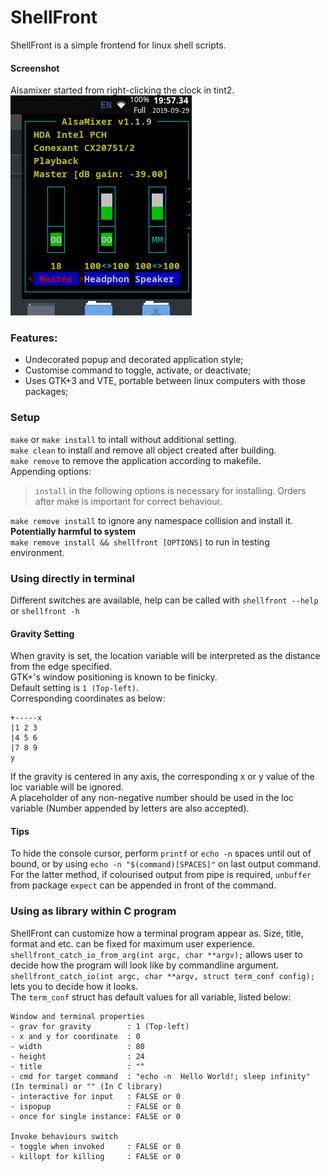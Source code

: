 # ShellFront
ShellFront is a simple frontend for linux shell scripts.
#### Screenshot
Alsamixer started from right-clicking the clock in tint2.
![Example Screenshot](screenshot.png "shellfront -Tips 30x14 -g 3 -l 0,30 -c 'alsamixer'")
### Features:
- Undecorated popup and decorated application style;
- Customise command to toggle, activate, or deactivate;
- Uses GTK+3 and VTE, portable between linux computers with those packages;

### Setup
`make` or `make install` to intall without additional setting.  
`make clean` to install and remove all object created after building.  
`make remove` to remove the application according to makefile.  
Appending options:
> `install` in the following options is necessary for installing. Orders after make is important for correct behaviour.

`make remove install` to ignore any namespace collision and install it. **Potentially harmful to system**  
`make remove install && shellfront [OPTIONS]` to run in testing environment.
### Using directly in terminal
Different switches are available, help can be called with `shellfront --help` or `shellfront -h`
#### Gravity Setting
When gravity is set, the location variable will be interpreted as the distance from the edge specified.  
GTK+'s window positioning is known to be finicky.  
Default setting is `1 (Top-left)`.  
Corresponding coordinates as below:
```
+-----x
|1 2 3
|4 5 6
|7 8 9
y
```
If the gravity is centered in any axis, the corresponding x or y value of the loc variable will be ignored.  
A placeholder of any non-negative number should be used in the loc variable (Number appended by letters are also accepted).
#### Tips
To hide the console cursor, perform `printf` or `echo -n` spaces until out of bound, or by using `echo -n "$(command)[SPACES]"` on last output command.  
For the latter method, if colourised output from pipe is required, `unbuffer` from package `expect` can be appended in front of the command.
### Using as library within C program
ShellFront can customize how a terminal program appear as. Size, title, format and etc. can be fixed for maximum user experience.  
`shellfront_catch_io_from_arg(int argc, char **argv);` allows user to decide how the program will look like by commandline argument.  
`shellfront_catch_io(int argc, char **argv, struct term_conf config);` lets you to decide how it looks.  
The `term_conf` struct has default values for all variable, listed below:
```
Window and terminal properties
- grav for gravity        : 1 (Top-left)
- x and y for coordinate  : 0
- width                   : 80
- height                  : 24
- title                   : ""
- cmd for target command  : "echo -n  Hello World!; sleep infinity" (In terminal) or "" (In C library)
- interactive for input   : FALSE or 0
- ispopup                 : FALSE or 0
- once for single instance: FALSE or 0

Invoke behaviours switch
- toggle when invoked     : FALSE or 0
- killopt for killing     : FALSE or 0 
```
